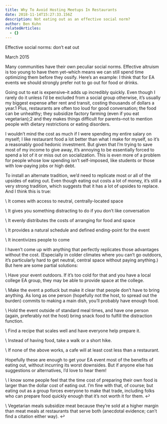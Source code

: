 ```yaml
---
title: Why To Avoid Hosting Meetups In Restaurants
date: 2018-11-14T15:27:33.156Z
description: Not eating out as an effective social norm?
author: Ben Kuhn
relatedArticles:
  - {}
---
```

Effective social norms: don’t eat out

March 2015



Many communities have their own peculiar social norms. Effective altruism is too young to have them yet–which means we can still spend time optimizing them before they ossify. Here’s an example: I think that for EA events we should strongly prefer not to go out for food or drinks.



Going out to eat is expensive–it adds up incredibly quickly. Even though I rarely do it unless I’d be excluded from a social group otherwise, it’s usually my biggest expense after rent and transit, costing thousands of dollars a year.1 Plus, restaurants are often too loud for good conversation; the food can be unhealthy; they subsidize factory farming (even if you eat vegetarian);2 and they makes things difficult for parents–not to mention people with dietary restrictions or eating disorders.



I wouldn’t mind the cost as much if I were spending my entire salary on myself; I like restaurant food a lot better than what I make for myself, so it’s a reasonably good hedonic investment. But given that I’m trying to save most of my income to give away, it’s annoying to be essentially forced to spend a lot of it or miss out on socialization. This is even more of a problem for people whose low spending isn’t self-imposed, like students or those with low-paying jobs or high debt.



To install an alternate tradition, we’d need to replicate most or all of the upsides of eating out. Even though eating out costs a lot of money, it’s still a very strong tradition, which suggests that it has a lot of upsides to replace. And I think this is true:



\    It comes with access to neutral, centrally-located space

\    It gives you something distracting to do if you don’t like conversation

\    It evenly distributes the costs of arranging for food and space

\    It provides a natural schedule and defined ending-point for the event

\    It incentivizes people to come



I haven’t come up with anything that perfectly replicates those advantages without the cost. (Especially in colder climates where you can’t go outdoors, it’s particularly hard to get neutral, central space without paying anything.) But here are some partial solutions:



\    Have your event outdoors. If it’s too cold for that and you have a local college EA group, they may be able to provide space at the college.

\    Make the event a potluck but make it clear that people don’t have to bring anything. As long as one person (hopefully not the host, to spread out the burden) commits to making a main dish, you’ll probably have enough food.

\    Hold the event outside of standard meal times, and have one person (again, preferably not the host) bring snack food to fulfill the distraction function.

\    Find a recipe that scales well and have everyone help prepare it.

\    Instead of having food, take a walk or a short hike.

\    If none of the above works, a cafe will at least cost less than a restaurant.



Hopefully these are enough to get your EA event most of the benefits of eating out, without incurring its worst downsides. But if anyone else has suggestions or alternatives, I’d love to hear them!



\    I know some people feel that the time cost of preparing their own food is larger than the dollar cost of eating out. I’m fine with that, of course; but eating out as a group forces everyone to make that trade, including folks who can prepare food quickly enough that it’s not worth it for them. ↩



\    Vegetarian meals subsidize meat because they’re sold at a higher margin than meat meals at restaurants that serve both (anecdotal evidence; can’t find a citation either way). ↩
